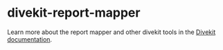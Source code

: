 # divekit-report-mapper

Learn more about the report mapper and other divekit tools in
the [Divekit documentation](https://divekit.github.io/divekit-docs/docs/report-mapper/).

